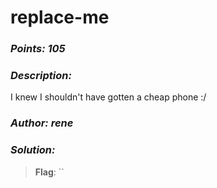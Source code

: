 

# replace-me

### _Points: 105_

### _Description:_

I knew I shouldn't have gotten a cheap phone :/

### _Author: rene_

### _Solution:_

> **Flag**: ``
